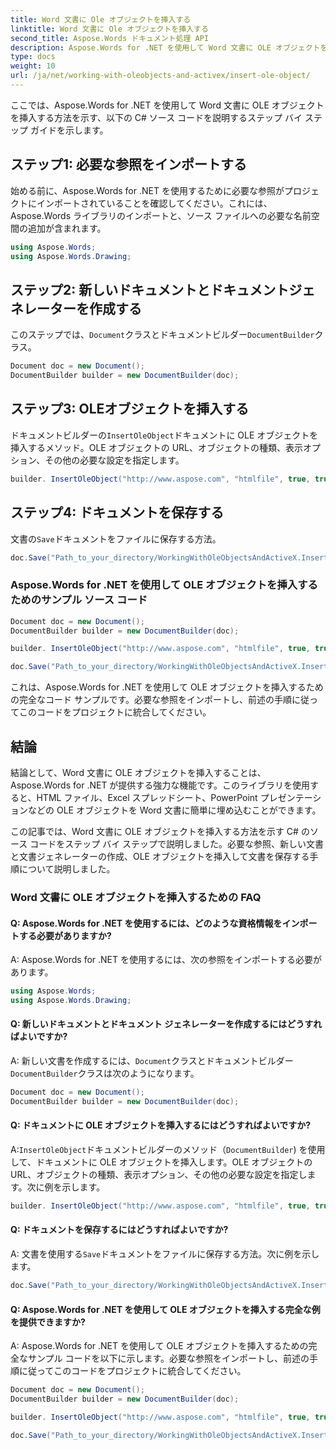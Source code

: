```yaml
---
title: Word 文書に Ole オブジェクトを挿入する
linktitle: Word 文書に Ole オブジェクトを挿入する
second_title: Aspose.Words ドキュメント処理 API
description: Aspose.Words for .NET を使用して Word 文書に OLE オブジェクトを挿入する方法を学習します。
type: docs
weight: 10
url: /ja/net/working-with-oleobjects-and-activex/insert-ole-object/
---
```


ここでは、Aspose.Words for .NET を使用して Word 文書に OLE オブジェクトを挿入する方法を示す、以下の C# ソース コードを説明するステップ バイ ステップ ガイドを示します。

## ステップ1: 必要な参照をインポートする
始める前に、Aspose.Words for .NET を使用するために必要な参照がプロジェクトにインポートされていることを確認してください。これには、Aspose.Words ライブラリのインポートと、ソース ファイルへの必要な名前空間の追加が含まれます。

```csharp
using Aspose.Words;
using Aspose.Words.Drawing;
```

## ステップ2: 新しいドキュメントとドキュメントジェネレーターを作成する
このステップでは、`Document`クラスとドキュメントビルダー`DocumentBuilder`クラス。

```csharp
Document doc = new Document();
DocumentBuilder builder = new DocumentBuilder(doc);
```

## ステップ3: OLEオブジェクトを挿入する
ドキュメントビルダーの`InsertOleObject`ドキュメントに OLE オブジェクトを挿入するメソッド。OLE オブジェクトの URL、オブジェクトの種類、表示オプション、その他の必要な設定を指定します。

```csharp
builder. InsertOleObject("http://www.aspose.com", "htmlfile", true, true, null);
```

## ステップ4: ドキュメントを保存する
文書の`Save`ドキュメントをファイルに保存する方法。

```csharp
doc.Save("Path_to_your_directory/WorkingWithOleObjectsAndActiveX.InsertOleObject.docx");
```

### Aspose.Words for .NET を使用して OLE オブジェクトを挿入するためのサンプル ソース コード

```csharp
Document doc = new Document();
DocumentBuilder builder = new DocumentBuilder(doc);

builder. InsertOleObject("http://www.aspose.com", "htmlfile", true, true, null);

doc.Save("Path_to_your_directory/WorkingWithOleObjectsAndActiveX.InsertOleObject.docx");
```

これは、Aspose.Words for .NET を使用して OLE オブジェクトを挿入するための完全なコード サンプルです。必要な参照をインポートし、前述の手順に従ってこのコードをプロジェクトに統合してください。

## 結論

結論として、Word 文書に OLE オブジェクトを挿入することは、Aspose.Words for .NET が提供する強力な機能です。このライブラリを使用すると、HTML ファイル、Excel スプレッドシート、PowerPoint プレゼンテーションなどの OLE オブジェクトを Word 文書に簡単に埋め込むことができます。

この記事では、Word 文書に OLE オブジェクトを挿入する方法を示す C# のソース コードをステップ バイ ステップで説明しました。必要な参照、新しい文書と文書ジェネレーターの作成、OLE オブジェクトを挿入して文書を保存する手順について説明しました。

### Word 文書に OLE オブジェクトを挿入するための FAQ

#### Q: Aspose.Words for .NET を使用するには、どのような資格情報をインポートする必要がありますか?

A: Aspose.Words for .NET を使用するには、次の参照をインポートする必要があります。

```csharp
using Aspose.Words;
using Aspose.Words.Drawing;
```

#### Q: 新しいドキュメントとドキュメント ジェネレーターを作成するにはどうすればよいですか?

 A: 新しい文書を作成するには、`Document`クラスとドキュメントビルダー`DocumentBuilder`クラスは次のようになります。

```csharp
Document doc = new Document();
DocumentBuilder builder = new DocumentBuilder(doc);
```

#### Q: ドキュメントに OLE オブジェクトを挿入するにはどうすればよいですか?

 A:`InsertOleObject`ドキュメントビルダーのメソッド（`DocumentBuilder`) を使用して、ドキュメントに OLE オブジェクトを挿入します。OLE オブジェクトの URL、オブジェクトの種類、表示オプション、その他の必要な設定を指定します。次に例を示します。

```csharp
builder. InsertOleObject("http://www.aspose.com", "htmlfile", true, true, null);
```

#### Q: ドキュメントを保存するにはどうすればよいですか?

 A: 文書を使用する`Save`ドキュメントをファイルに保存する方法。次に例を示します。

```csharp
doc.Save("Path_to_your_directory/WorkingWithOleObjectsAndActiveX.InsertOleObject.docx");
```

#### Q: Aspose.Words for .NET を使用して OLE オブジェクトを挿入する完全な例を提供できますか?

A: Aspose.Words for .NET を使用して OLE オブジェクトを挿入するための完全なサンプル コードを以下に示します。必要な参照をインポートし、前述の手順に従ってこのコードをプロジェクトに統合してください。

```csharp
Document doc = new Document();
DocumentBuilder builder = new DocumentBuilder(doc);

builder. InsertOleObject("http://www.aspose.com", "htmlfile", true, true, null);

doc.Save("Path_to_your_directory/WorkingWithOleObjectsAndActiveX.InsertOleObject.docx");
```
